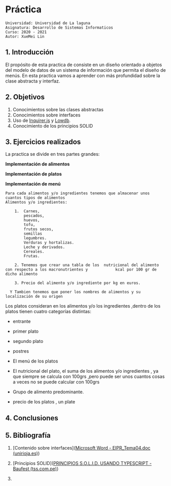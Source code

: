 

# Práctica

```
Universidad: Universidad de La laguna
Asignatura: Desarrollo de Sistemas Informaticos
Curso: 2020 - 2021
Autor: XueMei Lin
```

## 1. Introducción

El propósito de esta practica de consiste en un diseño orientado a objetos del modelo de datos de un sistema de información que permita el diseño de menús. En esta practica vamos a aprender con más profundidad sobre la clase abstracta y interfaz.

## 2. Objetivos

1. Conocimientos sobre las clases abstractas
2. Conocimientos sobre interfaces
3. Uso de [Inquirer.js](https://www.npmjs.com/package/inquirer) y [Lowdb](https://www.npmjs.com/package/lowdb). 
4. Conocimiento de  los principios SOLID

## 3. Ejercicios realizados

La practica se divide en tres partes grandes:

**Implementación de alimentos**

**Implementación de platos**

**Implementación de menú**



```
Para cada alimentos y/o ingredientes tenemos que almacenar unos cuantos tipos de alimentos
Alimentos y/o ingredientes:
	
	1.  Carnes, 
        pescados, 
        huevos, 
        tofu, 
        frutos secos, 
        semillas
        legumbres.
        Verduras y hortalizas.
       	Leche y derivados.
       	Cereales.
       	Frutas.
       	
    2. Tenemos que crear una tabla de los  nutricional del alimento con respecto a los macronutrientes y            kcal por 100 gr de dicho alimento

    3. Precio del alimento y/o ingrediente por kg en euros.

  Y Tambien tenemos que poner los nombres de alimentos y su localización de su origen
```

Los platos consideran en los alimentos y/o los ingredientes ,dentro de los platos tienen cuatro categorías distintas:

- entrante
- primer plato
- segundo plato
- postres





- El menú de los platos 

-  El nutricional del plato, el suma de los alimentos  y/o ingredientes , ya que siempre se calcula con 100grs ,pero puede ser  unos cuantos  cosas a veces no se puede calcular con 100grs

- Grupo de alimento predominante.

- precio de los platos ,  un plate

  

## 4. Conclusiones

## 5. Bibliografía

1. [Contenido sobre interfaces]([Microsoft Word - EIPR_Tema04.doc (unirioja.es)](https://www.unirioja.es/cu/jearansa/0809/archivos/EIPR_Tema04.pdf))

2. [Principios SOLID]([PRINCIPIOS S.O.L.I.D. USANDO TYPESCRIPT - Baufest (tss.com.pe)](http://www.tss.com.pe/blog/principios-s-o-l-i-d-usando-typescript))

3. 
